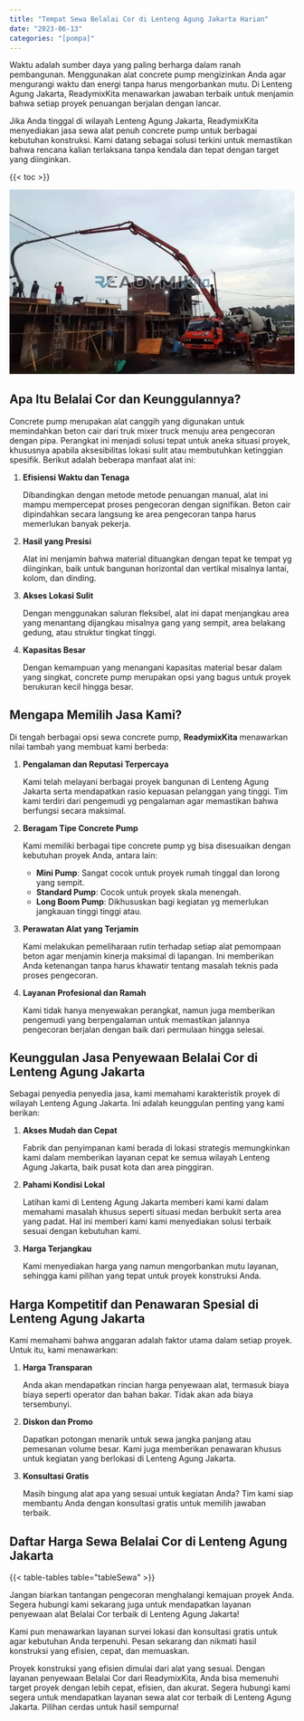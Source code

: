 ```yaml
---
title: "Tempat Sewa Belalai Cor di Lenteng Agung Jakarta Harian"
date: "2023-06-13"
categories: "[pompa]"
---
```


Waktu adalah sumber daya yang paling berharga dalam ranah pembangunan. Menggunakan alat concrete pump mengizinkan Anda agar mengurangi waktu dan energi tanpa harus mengorbankan mutu. Di Lenteng Agung Jakarta, ReadymixKita menawarkan jawaban terbaik untuk menjamin bahwa setiap proyek penuangan berjalan dengan lancar.

Jika Anda tinggal di wilayah Lenteng Agung Jakarta, ReadymixKita menyediakan jasa sewa alat penuh concrete pump untuk berbagai kebutuhan konstruksi. Kami datang sebagai solusi terkini untuk memastikan bahwa rencana kalian terlaksana tanpa kendala dan tepat dengan target yang diinginkan.

{{< toc >}}

![Tempat Sewa Belalai Cor di Lenteng Agung Jakarta Harian](/images/pompa/sewa-pompa-03.jpg)

## Apa Itu Belalai Cor dan Keunggulannya?

Concrete pump merupakan alat canggih yang digunakan untuk memindahkan beton cair dari truk mixer truck menuju area pengecoran dengan pipa. Perangkat ini menjadi solusi tepat untuk aneka situasi proyek, khususnya apabila aksesibilitas lokasi sulit atau membutuhkan ketinggian spesifik. Berikut adalah beberapa manfaat alat ini:

1. **Efisiensi Waktu dan Tenaga**

   Dibandingkan dengan metode metode penuangan manual, alat ini mampu mempercepat proses pengecoran dengan signifikan. Beton cair dipindahkan secara langsung ke area pengecoran tanpa harus memerlukan banyak pekerja.

2. **Hasil yang Presisi**

   Alat ini menjamin bahwa material dituangkan dengan tepat ke tempat yg diinginkan, baik untuk bangunan horizontal dan vertikal misalnya lantai, kolom, dan dinding.

3. **Akses Lokasi Sulit**

   Dengan menggunakan saluran fleksibel, alat ini dapat menjangkau area yang menantang dijangkau misalnya gang yang sempit, area belakang gedung, atau struktur tingkat tinggi.

4. **Kapasitas Besar**

   Dengan kemampuan yang menangani kapasitas material besar dalam yang singkat, concrete pump merupakan opsi yang bagus untuk proyek berukuran kecil hingga besar.

## Mengapa Memilih Jasa Kami?

Di tengah berbagai opsi sewa concrete pump, **ReadymixKita** menawarkan nilai tambah yang membuat kami berbeda:

1. **Pengalaman dan Reputasi Terpercaya**

   Kami telah melayani berbagai proyek bangunan di Lenteng Agung Jakarta serta mendapatkan rasio kepuasan pelanggan yang tinggi. Tim kami terdiri dari pengemudi yg pengalaman agar memastikan bahwa berfungsi secara maksimal.

2. **Beragam Tipe Concrete Pump**

   Kami memiliki berbagai tipe concrete pump yg bisa disesuaikan dengan kebutuhan proyek Anda, antara lain:
   - **Mini Pump**: Sangat cocok untuk proyek rumah tinggal dan lorong yang sempit.
   - **Standard Pump**: Cocok untuk proyek skala menengah.
   - **Long Boom Pump**: Dikhususkan bagi kegiatan yg memerlukan jangkauan tinggi tinggi atau.

3. **Perawatan Alat yang Terjamin**

   Kami melakukan pemeliharaan rutin terhadap setiap alat pemompaan beton agar menjamin kinerja maksimal di lapangan. Ini memberikan Anda ketenangan tanpa harus khawatir tentang masalah teknis pada proses pengecoran.

4. **Layanan Profesional dan Ramah**

   Kami tidak hanya menyewakan perangkat, namun juga memberikan pengemudi yang berpengalaman untuk memastikan jalannya pengecoran berjalan dengan baik dari permulaan hingga selesai.

## Keunggulan Jasa Penyewaan Belalai Cor di Lenteng Agung Jakarta

Sebagai penyedia penyedia jasa, kami memahami karakteristik proyek di wilayah Lenteng Agung Jakarta. Ini adalah keunggulan penting yang kami berikan:

1. **Akses Mudah dan Cepat**

   Fabrik dan penyimpanan kami berada di lokasi strategis memungkinkan kami dalam memberikan layanan cepat ke semua wilayah Lenteng Agung Jakarta, baik pusat kota dan area pinggiran.

2. **Pahami Kondisi Lokal**

   Latihan kami di Lenteng Agung Jakarta memberi kami kami dalam memahami masalah khusus seperti situasi medan berbukit serta area yang padat. Hal ini memberi kami kami menyediakan solusi terbaik sesuai dengan kebutuhan kami.

3. **Harga Terjangkau**

   Kami menyediakan harga yang namun mengorbankan mutu layanan, sehingga kami pilihan yang tepat untuk proyek konstruksi Anda.

## Harga Kompetitif dan Penawaran Spesial di Lenteng Agung Jakarta

Kami memahami bahwa anggaran adalah faktor utama dalam setiap proyek. Untuk itu, kami menawarkan:

1. **Harga Transparan**

   Anda akan mendapatkan rincian harga penyewaan alat, termasuk biaya biaya seperti operator dan bahan bakar. Tidak akan ada biaya tersembunyi.

2. **Diskon dan Promo**

   Dapatkan potongan menarik untuk sewa jangka panjang atau pemesanan volume besar. Kami juga memberikan penawaran khusus untuk kegiatan yang berlokasi di Lenteng Agung Jakarta.

3. **Konsultasi Gratis**

   Masih bingung alat apa yang sesuai untuk kegiatan Anda? Tim kami siap membantu Anda dengan konsultasi gratis untuk memilih jawaban terbaik.

## Daftar Harga Sewa Belalai Cor di Lenteng Agung Jakarta

{{< table-tables table="tableSewa" >}}

Jangan biarkan tantangan pengecoran menghalangi kemajuan proyek Anda. Segera hubungi kami sekarang juga untuk mendapatkan layanan penyewaan alat Belalai Cor terbaik di Lenteng Agung Jakarta!

Kami pun menawarkan layanan survei lokasi dan konsultasi gratis untuk agar kebutuhan Anda terpenuhi. Pesan sekarang dan nikmati hasil konstruksi yang efisien, cepat, dan memuaskan.

Proyek konstruksi yang efisien dimulai dari alat yang sesuai. Dengan layanan penyewaan Belalai Cor dari ReadymixKita, Anda bisa memenuhi target proyek dengan lebih cepat, efisien, dan akurat. Segera hubungi kami segera untuk mendapatkan layanan sewa alat cor terbaik di Lenteng Agung Jakarta. Pilihan cerdas untuk hasil sempurna!